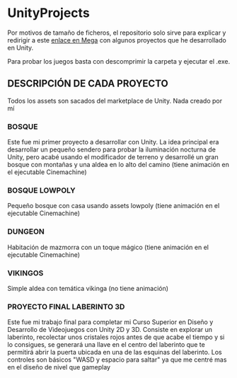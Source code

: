 # UnityProjects
Por motivos de tamaño de ficheros, el repositorio solo sirve para explicar y redirigir a este [enlace en Mega](https://mega.nz/folder/6UdRHDjL#0rl830sRDv31AES7YSlgpQ) con algunos proyectos que he desarrollado en Unity.

Para probar los juegos basta con descomprimir la carpeta y ejecutar el .exe.

## DESCRIPCIÓN DE CADA PROYECTO
Todos los assets son sacados del marketplace de Unity. Nada creado por mí

### BOSQUE
Este fue mi primer proyecto a desarrollar con Unity. La idea principal era desarrollar un pequeño sendero para probar la iluminación nocturna de Unity, pero acabé usando el modificador de terreno y desarrollé un gran bosque con montañas y una aldea en lo alto del camino (tiene animación en el ejecutable Cinemachine)

### BOSQUE LOWPOLY
Pequeño bosque con casa usando assets lowpoly (tiene animación en el ejecutable Cinemachine)

### DUNGEON
Habitación de mazmorra con un toque mágico (tiene animación en el ejecutable Cinemachine)

### VIKINGOS
Simple aldea con temática vikinga (no tiene animación)

### PROYECTO FINAL LABERINTO 3D
Este fue mi trabajo final para completar mi Curso Superior en Diseño y Desarrollo de Videojuegos con Unity 2D y 3D. Consiste en explorar un laberinto, recolectar unos cristales rojos antes de que acabe el tiempo y si lo consigues, se generará una llave en el centro del laberinto que te permitirá abrir la puerta ubicada en una de las esquinas del laberinto. Los controles son básicos "WASD y espacio para saltar" ya que me centré mas en el diseño de nivel que gameplay

